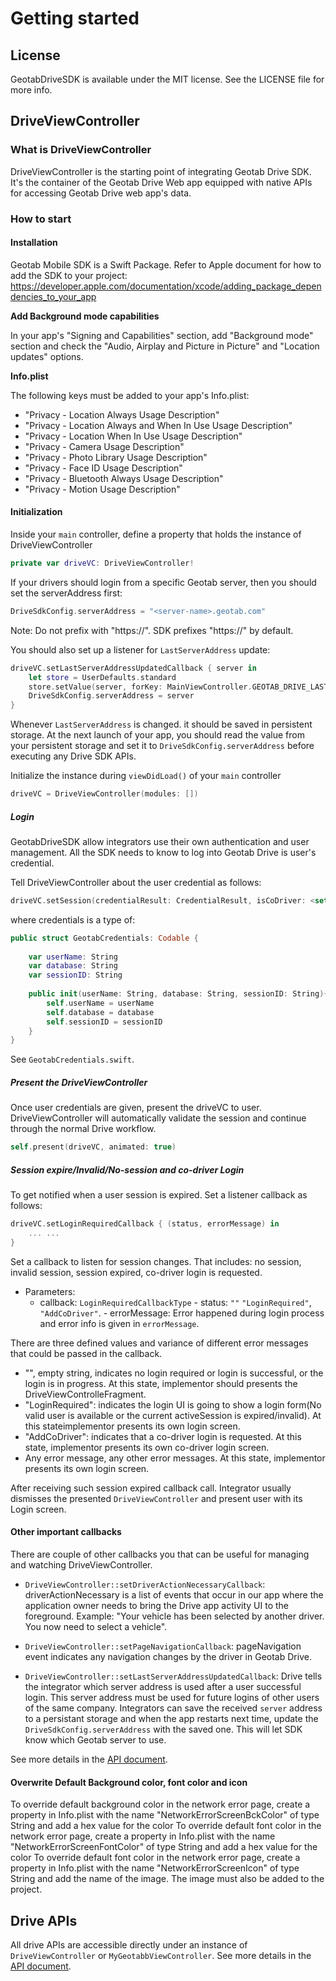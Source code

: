 # Getting started

## License

GeotabDriveSDK is available under the MIT license. See the LICENSE file for more info.

## DriveViewController

### What is DriveViewController

DriveViewController is the starting point of integrating Geotab Drive SDK. It's the container of the Geotab Drive Web app equipped with native APIs for accessing Geotab Drive web app's data.

### How to start

#### Installation

Geotab Mobile SDK is a Swift Package. Refer to Apple document for how to add the SDK to your project: https://developer.apple.com/documentation/xcode/adding_package_dependencies_to_your_app



**Add Background mode capabilities**

In your app's "Signing and Capabilities" section, add "Background mode" section and check the "Audio, Airplay and Picture in Picture" and "Location updates" options. 


**Info.plist**

The following keys must be added to your app's Info.plist:

- "Privacy - Location Always Usage Description"
- "Privacy - Location Always and When In Use Usage Description"
- "Privacy - Location When In Use Usage Description"
- "Privacy - Camera Usage Description"
- "Privacy - Photo Library Usage Description"
- "Privacy - Face ID Usage Description"
- "Privacy - Bluetooth Always Usage Description"
- "Privacy - Motion Usage Description"

#### Initialization

Inside your `main` controller, define a property that holds the instance of DriveViewController

```swift
private var driveVC: DriveViewController!
```

If your drivers should login from a specific Geotab server, then you should set the serverAddress first:

```swift
DriveSdkConfig.serverAddress = "<server-name>.geotab.com"
```

Note: Do not prefix with "https://". SDK prefixes "https://" by default.


You should also set up a listener for `LastServerAddress` update:

```swift
driveVC.setLastServerAddressUpdatedCallback { server in
    let store = UserDefaults.standard
    store.setValue(server, forKey: MainViewController.GEOTAB_DRIVE_LAST_SERVER_KEY)
    DriveSdkConfig.serverAddress = server
}
```

Whenever `LastServerAddress` is changed. it should be saved in persistent storage. At the next launch of your app, you should read the value from your persistent storage and set it to `DriveSdkConfig.serverAddress` before executing any Drive SDK APIs.

Initialize the instance during `viewDidLoad()` of your `main` controller

```swift
driveVC = DriveViewController(modules: [])
```

##### Login

GeotabDriveSDK allow integrators use their own authentication and user management. All the SDK needs to know to log into Geotab Drive is user's credential. 

Tell DriveViewController about the user credential as follows:

```swift
driveVC.setSession(credentialResult: CredentialResult, isCoDriver: <set to true if it's a co-driver login>)
```

where credentials is a type of: 

```swift
public struct GeotabCredentials: Codable {
    
    var userName: String
    var database: String
    var sessionID: String
    
    public init(userName: String, database: String, sessionID: String){
        self.userName = userName
        self.database = database
        self.sessionID = sessionID
    }
}
```

See `GeotabCredentials.swift`.



##### Present the DriveViewController

Once user credentials are given, present the driveVC to user. DriveViewController will automatically validate the session and continue through the normal Drive workflow.

```swift
self.present(driveVC, animated: true)
```

##### Session expire/Invalid/No-session and co-driver Login

To get notified when a user session is expired. Set a listener callback as follows:

```swift
driveVC.setLoginRequiredCallback { (status, errorMessage) in
    ... ...
}
```

Set a callback to listen for session changes. That includes: no session, invalid session, session expired, co-driver login is requested.

- Parameters:
   - callback: `LoginRequiredCallbackType`
           - status: `""` `"LoginRequired"`, `"AddCoDriver"`.
           - errorMessage: Error happened during login process and error info is given in `errorMessage`.

There are three defined values and variance of different error messages that could be passed in the callback.

- "", empty string, indicates no login required or login is successful, or the login is in progress. At this state, implementor should presents the DriveViewControlleFragment.
- "LoginRequired": indicates the login UI is going to show a login form(No valid user is available or the current activeSession is expired/invalid). At this stateimplementor presents its own login screen.
- "AddCoDriver": indicates that a co-driver login is requested. At this state, implementor presents its own co-driver login screen.
- Any error message, any other error messages. At this state, implementor presents its own login screen.

After receiving such session expired callback call. Integrator usually dismisses the presented `DriveViewController` and present user with its Login screen.

#### Other important callbacks

There are couple of other callbacks you that can be useful for managing and watching DriveViewController.

- `DriveViewController::setDriverActionNecessaryCallback`: driverActionNecessary is a list of events that occur in our app where the application owner needs to bring the Drive app activity UI to the foreground. Example: "Your vehicle has been selected by another driver. You now need to select a vehicle".

- `DriveViewController::setPageNavigationCallback`: pageNavigation event indicates any navigation changes by the driver in Geotab Drive.

- `DriveViewController::setLastServerAddressUpdatedCallback`: Drive tells the integrator which server address is used after a user successful login. This server address must be used for future logins of other users of the same company. Integrators can save the received `server` address to a persistant storage and when the app restarts next time, update the `DriveSdkConfig.serverAddress` with the saved one. This will let SDK know which Geotab server to use.

See more details in the [API document](https://geotab.github.io/mobile-sdk-ios/Classes/DriveViewController.html).


#### Overwrite Default Background color, font color and icon

To override default background color in the network error page, create a property in Info.plist with the name "NetworkErrorScreenBckColor" of type String and add a hex value for the color
To override default font color in the network error page, create a property in Info.plist with the name "NetworkErrorScreenFontColor" of type String and add a hex value for the color
To override default font color in the network error page, create a property in Info.plist with the name "NetworkErrorScreenIcon" of type String and add the name of the image. The image must also be added to the project.


## Drive APIs

All drive APIs are accessible directly under an instance of `DriveViewController` or `MyGeotabbViewController`. See more details in the [API document](https://geotab.github.io/mobile-sdk-ios/).
